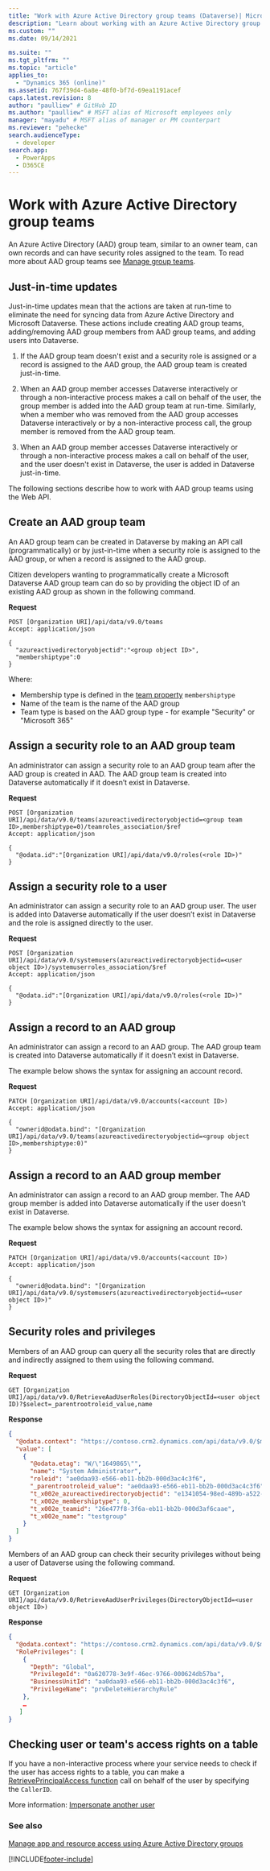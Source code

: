 ```yaml
---
title: "Work with Azure Active Directory group teams (Dataverse)| Microsoft Docs"
description: "Learn about working with an Azure Active Directory group team using the Web API."
ms.custom: ""
ms.date: 09/14/2021

ms.suite: ""
ms.tgt_pltfrm: ""
ms.topic: "article"
applies_to: 
  - "Dynamics 365 (online)"
ms.assetid: 767f39d4-6a8e-48f0-bf7d-69ea1191acef
caps.latest.revision: 8
author: "paulliew" # GitHub ID
ms.author: "paulliew" # MSFT alias of Microsoft employees only
manager: "mayadu" # MSFT alias of manager or PM counterpart
ms.reviewer: "pehecke"
search.audienceType: 
  - developer
search.app: 
  - PowerApps
  - D365CE
---
```


# Work with Azure Active Directory group teams

An Azure Active Directory (AAD) group team, similar to an owner team, can own records and can have security roles assigned to the team. To read more about AAD group teams see [Manage group teams](/power-platform/admin/manage-group-teams).

## Just-in-time updates
Just-in-time updates mean that the actions are taken at run-time to eliminate the need for syncing data from Azure Active Directory and Microsoft Dataverse. These actions include creating AAD group teams, adding/removing AAD group members from AAD group teams, and adding users into Dataverse.

1. If the AAD group team doesn't exist and a security role is assigned or a record is assigned to the AAD group, the AAD group team is created just-in-time.

2. When an AAD group member accesses Dataverse interactively or through a non-interactive process makes a call on behalf of the user, the group member is added into the AAD group team at run-time. Similarly, when a member who was removed from the AAD group accesses Dataverse interactively or by a non-interactive process call, the group member is removed from the AAD group team.

3. When an AAD group member accesses Dataverse interactively or through a non-interactive process makes a call on behalf of the user, and the user doesn't exist in Dataverse, the user is added in Dataverse just-in-time.

The following sections describe how to work with AAD group teams using the Web API. 

## Create an AAD group team
An AAD group team can be created in Dataverse by making an API call (programmatically) or by just-in-time when a security role is assigned to the AAD group, or when a record is assigned to the AAD group. 

Citizen developers wanting to programmatically create a Microsoft Dataverse AAD group team can do so by providing the object ID of an existing AAD group as shown in the following command.

**Request**

```http
POST [Organization URI]/api/data/v9.0/teams
Accept: application/json

{
  "azureactivedirectoryobjectid":"<group object ID>",
  "membershiptype":0
}
```

Where:

- Membership type is defined in the [team property](/dynamics365/customer-engagement/web-api/team#properties) `membershiptype`
- Name of the team is the name of the AAD group
- Team type is based on the AAD group type - for example "Security" or "Microsoft 365"

## Assign a security role to an AAD group team

An administrator can assign a security role to an AAD group team after the AAD group is created in AAD. The AAD group team is created into Dataverse automatically if it doesn’t exist in Dataverse.

**Request**

```http
POST [Organization URI]/api/data/v9.0/teams(azureactivedirectoryobjectid=<group team ID>,membershiptype=0)/teamroles_association/$ref
Accept: application/json

{ 
  "@odata.id":"[Organization URI]/api/data/v9.0/roles(<role ID>)"
}
```

## Assign a security role to a user

An administrator can assign a security role to an AAD group user.  The user is added into Dataverse automatically if the user doesn’t exist in Dataverse and the role is assigned directly to the user.

**Request**

```http
POST [Organization URI]/api/data/v9.0/systemusers(azureactivedirectoryobjectid=<user object ID>)/systemuserroles_association/$ref
Accept: application/json

{ 
  "@odata.id":"[Organization URI]/api/data/v9.0/roles(<role ID>)"
}
```
## Assign a record to an AAD group

An administrator can assign a record to an AAD group.  The AAD group team is created into Dataverse automatically if it doesn’t exist in Dataverse.

The example below shows the syntax for assigning an account record.

**Request**

```http
PATCH [Organization URI]/api/data/v9.0/accounts(<account ID>)
Accept: application/json

{ 
  "ownerid@odata.bind": "[Organization URI]/api/data/v9.0/teams(azureactivedirectoryobjectid=<group object ID>,membershiptype:0)"
}
```

## Assign a record to an AAD group member

An administrator can assign a record to an AAD group member.  The AAD group member is added into Dataverse automatically if the user doesn’t exist in Dataverse.

The example below shows the syntax for assigning an account record.

**Request**

```http
PATCH [Organization URI]/api/data/v9.0/accounts(<account ID>)
Accept: application/json

{ 
  "ownerid@odata.bind": "[Organization URI]/api/data/v9.0/systemusers(azureactivedirectoryobjectid=<user object ID>)"
}
```
<!-- ## Share a record to an AAD group 

“An administrator or a record owner can share a record to an AAD group. The AAD group team is created into Dataverse automatically if it doesn’t exist in Dataverse.

The example below shows the syntax for sharing an account record.

**Request**

```http
POST [Organization URI]/api/data/v9.0/GrantAccess
Accept: application/json

{
  "Target":{
    "accountid":"<account ID>",
    "@odata.type":"Microsoft.Dynamics.CRM.account"
  },
  "PrincipalAccess":{
    "Principal":{
      "@odata.id":"[Organization URI]/api/data/v9.0/teams(azureactivedirectoryobjectid=<group object ID>,membershiptype:0)"
    },
    "AccessMask":"ReadAccess"
  }
}
``` -->

<!-- ## Share a record to an AAD group member

“An administrator or a record owner can share a record to an AAD group member. The AAD group member is added into Dataverse automatically if the user doesn’t exist in Dataverse.

The example below shows the syntax for sharing an account record.

**Request**

```http
POST [Organization URI]/api/data/v9.0/GrantAccess
Accept: application/json

{
  "Target":{
    "accountid":"<account ID>",
    "@odata.type":"Microsoft.Dynamics.CRM.account"
  },
  "PrincipalAccess":{
    "Principal":{
      "@odata.id":"[Organization URI]/api/data/v9.0/systemusers(azureactivedirectoryobjectid=<user object ID>)"
    },
    "AccessMask":"ReadAccess"
  }
}
``` -->

## Security roles and privileges

Members of an AAD group can query all the security roles that are directly and indirectly assigned to them using the following command.

**Request**

```http
GET [Organization URI]/api/data/v9.0/RetrieveAadUserRoles(DirectoryObjectId=<user object ID)?$select=_parentrootroleid_value,name
```

**Response**

```json
{
  "@odata.context": "https://contoso.crm2.dynamics.com/api/data/v9.0/$metadata#roles",
  "value": [
    {
      "@odata.etag": "W/\"1649865\"",
      "name": "System Administrator",
      "roleid": "ae0daa93-e566-eb11-bb2b-000d3ac4c3f6",
      "_parentrootroleid_value": "ae0daa93-e566-eb11-bb2b-000d3ac4c3f6",
      "t_x002e_azureactivedirectoryobjectid": "e1341054-98ed-489b-a522-15e9e277b737",
      "t_x002e_membershiptype": 0,
      "t_x002e_teamid": "26e477f8-3f6a-eb11-bb2b-000d3af6caae",
      "t_x002e_name": "testgroup"
    }
  ]
}
```

Members of an AAD group can check their security privileges without being a user of Dataverse using the following command.

**Request**

```http
GET [Organization URI]/api/data/v9.0/RetrieveAadUserPrivileges(DirectoryObjectId=<user object ID>)
```

**Response**

```json
{
  "@odata.context": "https://contoso.crm2.dynamics.com/api/data/v9.0/$metadata#Microsoft.Dynamics.CRM.RetrieveAadUserPrivilegesResponse",
  "RolePrivileges": [
    {
      "Depth": "Global",
      "PrivilegeId": "0a620778-3e9f-46ec-9766-000624db57ba",
      "BusinessUnitId": "aa0daa93-e566-eb11-bb2b-000d3ac4c3f6",
      "PrivilegeName": "prvDeleteHierarchyRule"
    },
    …
   ]
}
```

## Checking user or team's access rights on a table
If you have a non-interactive process where your service needs to check if the user has access rights to a table, you can make a [RetrievePrincipalAccess function](/dynamics365/customer-engagement/web-api/retrieveprincipalaccess) call on behalf of the user by specifying the `CallerID`.

More information: [Impersonate another user](../impersonate-another-user.md)

### See also

[Manage app and resource access using Azure Active Directory groups](/azure/active-directory/fundamentals/active-directory-manage-groups)

[!INCLUDE[footer-include](../../../includes/footer-banner.md)]
